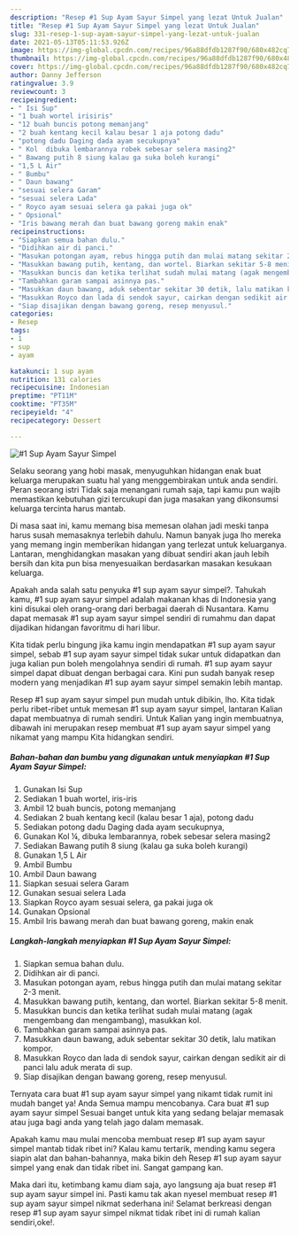 ```yaml
---
description: "Resep #1 Sup Ayam Sayur Simpel yang lezat Untuk Jualan"
title: "Resep #1 Sup Ayam Sayur Simpel yang lezat Untuk Jualan"
slug: 331-resep-1-sup-ayam-sayur-simpel-yang-lezat-untuk-jualan
date: 2021-05-13T05:11:53.926Z
image: https://img-global.cpcdn.com/recipes/96a88dfdb1287f90/680x482cq70/1-sup-ayam-sayur-simpel-foto-resep-utama.jpg
thumbnail: https://img-global.cpcdn.com/recipes/96a88dfdb1287f90/680x482cq70/1-sup-ayam-sayur-simpel-foto-resep-utama.jpg
cover: https://img-global.cpcdn.com/recipes/96a88dfdb1287f90/680x482cq70/1-sup-ayam-sayur-simpel-foto-resep-utama.jpg
author: Danny Jefferson
ratingvalue: 3.9
reviewcount: 3
recipeingredient:
- " Isi Sup"
- "1 buah wortel irisiris"
- "12 buah buncis potong memanjang"
- "2 buah kentang kecil kalau besar 1 aja potong dadu"
- "potong dadu Daging dada ayam secukupnya"
- " Kol  dibuka lembarannya robek sebesar selera masing2"
- " Bawang putih 8 siung kalau ga suka boleh kurangi"
- "1,5 L Air"
- " Bumbu"
- " Daun bawang"
- "sesuai selera Garam"
- "sesuai selera Lada"
- " Royco ayam sesuai selera ga pakai juga ok"
- " Opsional"
- "Iris bawang merah dan buat bawang goreng makin enak"
recipeinstructions:
- "Siapkan semua bahan dulu."
- "Didihkan air di panci."
- "Masukan potongan ayam, rebus hingga putih dan mulai matang sekitar 2-3 menit."
- "Masukkan bawang putih, kentang, dan wortel. Biarkan sekitar 5-8 menit."
- "Masukkan buncis dan ketika terlihat sudah mulai matang (agak mengembang dan mengambang), masukkan kol."
- "Tambahkan garam sampai asinnya pas."
- "Masukkan daun bawang, aduk sebentar sekitar 30 detik, lalu matikan kompor."
- "Masukkan Royco dan lada di sendok sayur, cairkan dengan sedikit air di panci lalu aduk merata di sup."
- "Siap disajikan dengan bawang goreng, resep menyusul."
categories:
- Resep
tags:
- 1
- sup
- ayam

katakunci: 1 sup ayam 
nutrition: 131 calories
recipecuisine: Indonesian
preptime: "PT11M"
cooktime: "PT35M"
recipeyield: "4"
recipecategory: Dessert

---
```



![#1 Sup Ayam Sayur Simpel](https://img-global.cpcdn.com/recipes/96a88dfdb1287f90/680x482cq70/1-sup-ayam-sayur-simpel-foto-resep-utama.jpg)

Selaku seorang yang hobi masak, menyuguhkan hidangan enak buat keluarga merupakan suatu hal yang menggembirakan untuk anda sendiri. Peran seorang istri Tidak saja menangani rumah saja, tapi kamu pun wajib memastikan kebutuhan gizi tercukupi dan juga masakan yang dikonsumsi keluarga tercinta harus mantab.

Di masa  saat ini, kamu memang bisa memesan olahan jadi meski tanpa harus susah memasaknya terlebih dahulu. Namun banyak juga lho mereka yang memang ingin memberikan hidangan yang terlezat untuk keluarganya. Lantaran, menghidangkan masakan yang dibuat sendiri akan jauh lebih bersih dan kita pun bisa menyesuaikan berdasarkan masakan kesukaan keluarga. 



Apakah anda salah satu penyuka #1 sup ayam sayur simpel?. Tahukah kamu, #1 sup ayam sayur simpel adalah makanan khas di Indonesia yang kini disukai oleh orang-orang dari berbagai daerah di Nusantara. Kamu dapat memasak #1 sup ayam sayur simpel sendiri di rumahmu dan dapat dijadikan hidangan favoritmu di hari libur.

Kita tidak perlu bingung jika kamu ingin mendapatkan #1 sup ayam sayur simpel, sebab #1 sup ayam sayur simpel tidak sukar untuk didapatkan dan juga kalian pun boleh mengolahnya sendiri di rumah. #1 sup ayam sayur simpel dapat dibuat dengan berbagai cara. Kini pun sudah banyak resep modern yang menjadikan #1 sup ayam sayur simpel semakin lebih mantap.

Resep #1 sup ayam sayur simpel pun mudah untuk dibikin, lho. Kita tidak perlu ribet-ribet untuk memesan #1 sup ayam sayur simpel, lantaran Kalian dapat membuatnya di rumah sendiri. Untuk Kalian yang ingin membuatnya, dibawah ini merupakan resep membuat #1 sup ayam sayur simpel yang nikamat yang mampu Kita hidangkan sendiri.

<!--inarticleads1-->

##### Bahan-bahan dan bumbu yang digunakan untuk menyiapkan #1 Sup Ayam Sayur Simpel:

1. Gunakan  Isi Sup
1. Sediakan 1 buah wortel, iris-iris
1. Ambil 12 buah buncis, potong memanjang
1. Sediakan 2 buah kentang kecil (kalau besar 1 aja), potong dadu
1. Sediakan potong dadu Daging dada ayam secukupnya,
1. Gunakan  Kol ¼, dibuka lembarannya, robek sebesar selera masing2
1. Sediakan  Bawang putih 8 siung (kalau ga suka boleh kurangi)
1. Gunakan 1,5 L Air
1. Ambil  Bumbu
1. Ambil  Daun bawang
1. Siapkan sesuai selera Garam
1. Gunakan sesuai selera Lada
1. Siapkan  Royco ayam sesuai selera, ga pakai juga ok
1. Gunakan  Opsional
1. Ambil Iris bawang merah dan buat bawang goreng, makin enak




<!--inarticleads2-->

##### Langkah-langkah menyiapkan #1 Sup Ayam Sayur Simpel:

1. Siapkan semua bahan dulu.
1. Didihkan air di panci.
1. Masukan potongan ayam, rebus hingga putih dan mulai matang sekitar 2-3 menit.
1. Masukkan bawang putih, kentang, dan wortel. Biarkan sekitar 5-8 menit.
1. Masukkan buncis dan ketika terlihat sudah mulai matang (agak mengembang dan mengambang), masukkan kol.
1. Tambahkan garam sampai asinnya pas.
1. Masukkan daun bawang, aduk sebentar sekitar 30 detik, lalu matikan kompor.
1. Masukkan Royco dan lada di sendok sayur, cairkan dengan sedikit air di panci lalu aduk merata di sup.
1. Siap disajikan dengan bawang goreng, resep menyusul.




Ternyata cara buat #1 sup ayam sayur simpel yang nikamt tidak rumit ini mudah banget ya! Anda Semua mampu mencobanya. Cara buat #1 sup ayam sayur simpel Sesuai banget untuk kita yang sedang belajar memasak atau juga bagi anda yang telah jago dalam memasak.

Apakah kamu mau mulai mencoba membuat resep #1 sup ayam sayur simpel mantab tidak ribet ini? Kalau kamu tertarik, mending kamu segera siapin alat dan bahan-bahannya, maka bikin deh Resep #1 sup ayam sayur simpel yang enak dan tidak ribet ini. Sangat gampang kan. 

Maka dari itu, ketimbang kamu diam saja, ayo langsung aja buat resep #1 sup ayam sayur simpel ini. Pasti kamu tak akan nyesel membuat resep #1 sup ayam sayur simpel nikmat sederhana ini! Selamat berkreasi dengan resep #1 sup ayam sayur simpel nikmat tidak ribet ini di rumah kalian sendiri,oke!.

